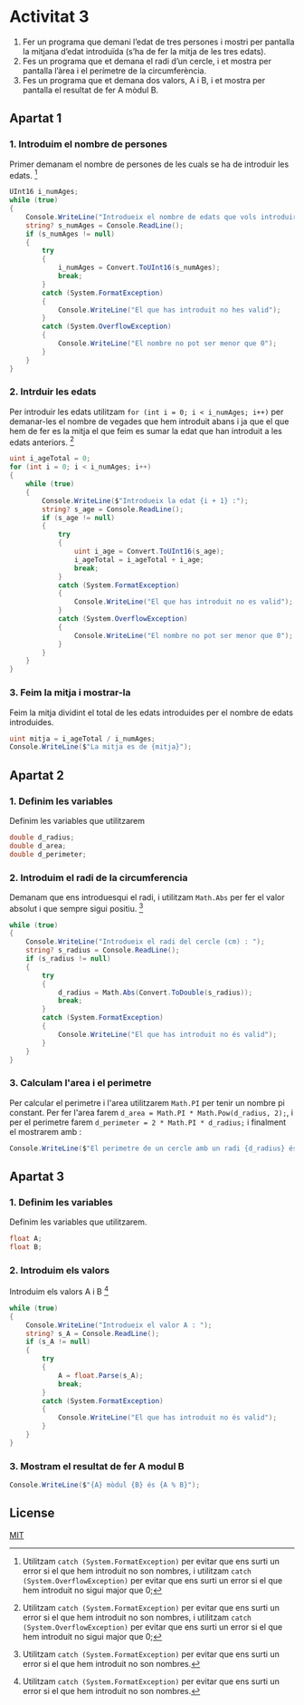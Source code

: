 # Activitat 3

1. Fer un programa que demani l’edat de tres persones i mostri per pantalla la mitjana
   d’edat introduïda (s’ha de fer la mitja de les tres edats).
2. Fes un programa que et demana el radi d’un cercle, i et mostra per pantalla l’àrea i el
   perímetre de la circumferència.
3. Fes un programa que et demana dos valors, A i B, i et mostra per pantalla el resultat
   de fer A mòdul B.

## Apartat 1

### 1. Introduim el nombre de persones

Primer demanam el nombre de persones de les cuals se ha de introduir les edats. [^1]

```C#
UInt16 i_numAges;
while (true)
{
    Console.WriteLine("Introdueix el nombre de edats que vols introduir : ");
    string? s_numAges = Console.ReadLine();
    if (s_numAges != null)
    {
        try
        {
            i_numAges = Convert.ToUInt16(s_numAges);
            break;
        }
        catch (System.FormatException)
        {
            Console.WriteLine("El que has introduit no hes valid");
        }
        catch (System.OverflowException)
        {
            Console.WriteLine("El nombre no pot ser menor que 0");
        }
    }
}
```

### 2. Intrduir les edats

Per introduir les edats utilitzam `for (int i = 0; i < i_numAges; i++)` per demanar-les el nombre de vegades que hem introduit abans i ja que el que hem de fer es la mitja el que feim es sumar la edat que han introduit a les edats anteriors. [^1]

```C#
uint i_ageTotal = 0;
for (int i = 0; i < i_numAges; i++)
{
    while (true)
    {
        Console.WriteLine($"Introdueix la edat {i + 1} :");
        string? s_age = Console.ReadLine();
        if (s_age != null)
        {
            try
            {
                uint i_age = Convert.ToUInt16(s_age);
                i_ageTotal = i_ageTotal + i_age;
                break;
            }
            catch (System.FormatException)
            {
                Console.WriteLine("El que has introduit no es valid");
            }
            catch (System.OverflowException)
            {
                Console.WriteLine("El nombre no pot ser menor que 0");
            }
        }
    }
}
```

### 3. Feim la mitja i mostrar-la

Feim la mitja dividint el total de les edats introduides per el nombre de edats introduides.

```C#
uint mitja = i_ageTotal / i_numAges;
Console.WriteLine($"La mitja es de {mitja}");
```

## Apartat 2

### 1. Definim les variables

Definim les variables que utilitzarem

```C#
double d_radius;
double d_area;
double d_perimeter;
```

### 2. Introduim el radi de la circumferencia

Demanam que ens introduesqui el radi, i utilitzam `Math.Abs` per fer el valor absolut i que sempre sigui positiu. [^2]

```C#
while (true)
{
    Console.WriteLine("Introdueix el radi del cercle (cm) : ");
    string? s_radius = Console.ReadLine();
    if (s_radius != null)
    {
        try
        {
            d_radius = Math.Abs(Convert.ToDouble(s_radius));
            break;
        }
        catch (System.FormatException)
        {
            Console.WriteLine("El que has introduit no és valid");
        }
    }
}
```

### 3. Calculam l'area i el perimetre

Per calcular el perimetre i l'area utilitzarem `Math.PI` per tenir un nombre pi constant. Per fer l'area farem `d_area = Math.PI * Math.Pow(d_radius, 2);`, i per el perimetre farem `d_perimeter = 2 * Math.PI * d_radius;` i finalment el mostrarem amb :

```C#
Console.WriteLine($"El perimetre de un cercle amb un radi {d_radius} és de {d_perimeter} cm, i té un area de {d_area} cm^2");
```

## Apartat 3

### 1. Definim les variables

Definim les variables que utilitzarem.

```c#
float A;
float B;
```

### 2. Introduim els valors

Introduim els valors A i B [^2]

```C#
while (true)
{
    Console.WriteLine("Introdueix el valor A : ");
    string? s_A = Console.ReadLine();
    if (s_A != null)
    {
        try
        {
            A = float.Parse(s_A);
            break;
        }
        catch (System.FormatException)
        {
            Console.WriteLine("El que has introduit no és valid");
        }
    }
}
```

### 3. Mostram el resultat de fer A modul B

```c#
Console.WriteLine($"{A} mòdul {B} és {A % B}");
```

[^1]: Utilitzam `catch (System.FormatException)` per evitar que ens surti un error si el que hem introduit no son nombres, i utilitzam `catch (System.OverflowException)` per evitar que ens surti un error si el que hem introduit no sigui major que 0;
[^2]: Utilitzam `catch (System.FormatException)` per evitar que ens surti un error si el que hem introduit no son nombres.

## License

[MIT](https://choosealicense.com/licenses/mit/)
